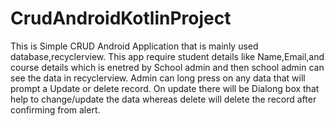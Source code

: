 # CrudAndroidKotlinProject
This is Simple CRUD Android Application that is mainly used database,recyclerview.
This app require student details like Name,Email,and course details which is enetred by School admin and then school admin can see the data in recyclerview.
Admin can long press on any data that will prompt a Update or delete record.
On update there will be Dialong box that help to change/update the data whereas delete will delete the record after confirming from alert. 
